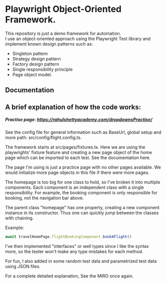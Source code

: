# Playwright Object-Oriented Framework.

This repository is just a demo framework for automation.  
I use an object-oriented approach using the Playwright Test library and implement known design patterns such as:
- Singleton pattern
- Strategy design pattern
- Factory design pattern 
- Single responsibility principle
- Page object model.
## Documentation


## A brief explanation of how the code works:

##### Practise page: https://rahulshettyacademy.com/dropdownsPractise/

See the config file for general information such as BaseUrl, global setup and more path: src/config/flight.config.ts. 

The framework starts at src/pages/fixtures.ts. Here we are using the playwrights' fixture feature and creating a new page object of the home page which can be imported to each test. See the documentation here.

The page I'm using is just a practice page with no other pages available.
We would initialize more page objects in this file if there were more pages.

The homepage is too big for one class to hold, so I've broken it into multiple components. Each component is an independent class with a single responsibility. For example, the booking component is only responsible for booking, not the navigation bar above.

The parent class "homepage" has one property, creating a new component instance in its constructor. Thus one can quickly jump between the classes with chaining. 

Example: 
```js
await travelHomePage.flightBookingComponent.bookAFlight()
```

I've then implemented "interfaces" or well types since I like the syntax more, so the tester won't make any type mistakes for each method.

For fun, I also added in some random test data and parametrized test data using JSON files.


For a complete detailed explanation, See the MIRO once again.